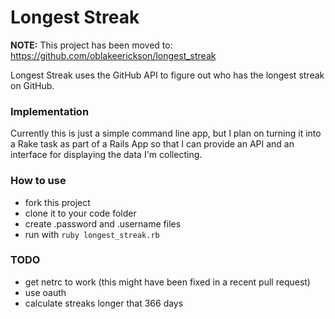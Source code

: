 Longest Streak
==============

**NOTE:** This project has been moved to: https://github.com/oblakeerickson/longest_streak

Longest Streak uses the GitHub API to figure out who has the longest streak on GitHub.

### Implementation

Currently this is just a simple command line app, but I plan on turning it into a Rake task as part of a Rails App so that I can provide an API and an interface for displaying the data I'm collecting.

### How to use

* fork this project
* clone it to your code folder
* create .password and .username files
* run with `ruby longest_streak.rb`


### TODO

* get netrc to work (this might have been fixed in a recent pull request)
* use oauth
* calculate streaks longer that 366 days

